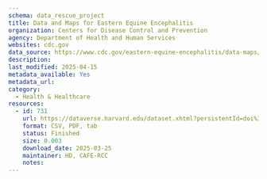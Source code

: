 ```yaml
---
schema: data_rescue_project 
title: Data and Maps for Eastern Equine Encephalitis
organization: Centers for Disease Control and Prevention
agency: Department of Health and Human Services
websites: cdc.gov
data_source: https://www.cdc.gov/eastern-equine-encephalitis/data-maps/index.html
description: 
last_modified: 2025-04-15
metadata_available: Yes
metadata_url: 
category:
  - Health & Healthcare 
resources:
  - id: 731
    url: https://dataverse.harvard.edu/dataset.xhtml?persistentId=doi%3A10.7910%2FDVN%2FEJP0MA&version
    format: CSV, PDF, tab
    status: Finished
    size: 0.003
    download_date: 2025-03-25
    maintainer: HD, CAFE-RCC
    notes: 
---
```

